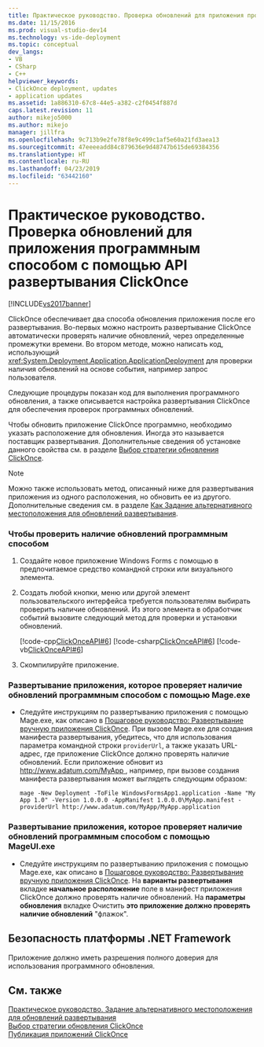 ```yaml
---
title: Практическое руководство. Проверка обновлений для приложения программным способом с помощью API развертывания ClickOnce | Документация Майкрософт
ms.date: 11/15/2016
ms.prod: visual-studio-dev14
ms.technology: vs-ide-deployment
ms.topic: conceptual
dev_langs:
- VB
- CSharp
- C++
helpviewer_keywords:
- ClickOnce deployment, updates
- application updates
ms.assetid: 1a886310-67c8-44e5-a382-c2f0454f887d
caps.latest.revision: 11
author: mikejo5000
ms.author: mikejo
manager: jillfra
ms.openlocfilehash: 9c713b9e2fe78f8e9c499c1af5e60a21fd3aea13
ms.sourcegitcommit: 47eeeeadd84c879636e9d48747b615de69384356
ms.translationtype: HT
ms.contentlocale: ru-RU
ms.lasthandoff: 04/23/2019
ms.locfileid: "63442160"
---
```

# <a name="how-to-check-for-application-updates-programmatically-using-the-clickonce-deployment-api"></a>Практическое руководство. Проверка обновлений для приложения программным способом с помощью API развертывания ClickOnce
[!INCLUDE[vs2017banner](../includes/vs2017banner.md)]

ClickOnce обеспечивает два способа обновления приложения после его развертывания. Во-первых можно настроить развертывание ClickOnce автоматически проверять наличие обновлений, через определенные промежутки времени. Во втором методе, можно написать код, использующий <xref:System.Deployment.Application.ApplicationDeployment> для проверки наличия обновлений на основе события, например запрос пользователя.  
  
 Следующие процедуры показан код для выполнения программного обновления, а также описывается настройка развертывания ClickOnce для обеспечения проверок программных обновлений.  
  
 Чтобы обновить приложение ClickOnce программно, необходимо указать расположение для обновления. Иногда это называется поставщик развертывания. Дополнительные сведения об установке данного свойства см. в разделе [Выбор стратегии обновления ClickOnce](../deployment/choosing-a-clickonce-update-strategy.md).  
  
> [!NOTE]
> Можно также использовать метод, описанный ниже для развертывания приложения из одного расположения, но обновить ее из другого. Дополнительные сведения см. в разделе [Как Задание альтернативного местоположения для обновлений развертывания](../deployment/how-to-specify-an-alternate-location-for-deployment-updates.md).  
  
### <a name="to-check-for-updates-programmatically"></a>Чтобы проверить наличие обновлений программным способом  
  
1. Создайте новое приложение Windows Forms с помощью в предпочитаемое средство командной строки или визуального элемента.  
  
2. Создать любой кнопки, меню или другой элемент пользовательского интерфейса требуется пользователям выбирать проверить наличие обновлений. Из этого элемента в обработчик событий вызовите следующий метод для проверки и установки обновлений.  
  
     [!code-cpp[ClickOnceAPI#6](../snippets/cpp/VS_Snippets_Winforms/ClickOnceAPI/cpp/form1.cpp#6)]
     [!code-csharp[ClickOnceAPI#6](../snippets/csharp/VS_Snippets_Winforms/ClickOnceAPI/CS/Form1.cs#6)]
     [!code-vb[ClickOnceAPI#6](../snippets/visualbasic/VS_Snippets_Winforms/ClickOnceAPI/VB/Form1.vb#6)]  
  
3. Скомпилируйте приложение.  
  
### <a name="using-mageexe-to-deploy-an-application-that-checks-for-updates-programmatically"></a>Развертывание приложения, которое проверяет наличие обновлений программным способом с помощью Mage.exe  
  
- Следуйте инструкциям по развертыванию приложения с помощью Mage.exe, как описано в [Пошаговое руководство: Развертывание вручную приложения ClickOnce](../deployment/walkthrough-manually-deploying-a-clickonce-application.md). При вызове Mage.exe для создания манифеста развертывания, убедитесь, что для использования параметра командной строки `providerUrl`, а также указать URL-адрес, где приложение ClickOnce должно проверять наличие обновлений. Если приложение обновит из [ http://www.adatum.com/MyApp ](http://www.adatum.com/MyApp), например, при вызове создания манифеста развертывания может выглядеть следующим образом:  
  
    ```  
    mage -New Deployment -ToFile WindowsFormsApp1.application -Name "My App 1.0" -Version 1.0.0.0 -AppManifest 1.0.0.0\MyApp.manifest -providerUrl http://www.adatum.com/MyApp/MyApp.application  
    ```  
  
### <a name="using-mageuiexe-to-deploy-an-application-that-checks-for-updates-programmatically"></a>Развертывание приложения, которое проверяет наличие обновлений программным способом с помощью MageUI.exe  
  
- Следуйте инструкциям по развертыванию приложения с помощью Mage.exe, как описано в [Пошаговое руководство: Развертывание вручную приложения ClickOnce](../deployment/walkthrough-manually-deploying-a-clickonce-application.md). На **варианты развертывания** вкладке **начальное расположение** поле в манифест приложения ClickOnce должно проверять наличие обновлений. На **параметры обновления** вкладке Очистить **это приложение должно проверять наличие обновлений** "флажок".  
  
## <a name="net-framework-security"></a>Безопасность платформы .NET Framework  
 Приложение должно иметь разрешения полного доверия для использования программного обновления.  
  
## <a name="see-also"></a>См. также  
 [Практическое руководство. Задание альтернативного местоположения для обновлений развертывания](../deployment/how-to-specify-an-alternate-location-for-deployment-updates.md)   
 [Выбор стратегии обновления ClickOnce](../deployment/choosing-a-clickonce-update-strategy.md)   
 [Публикация приложений ClickOnce](../deployment/publishing-clickonce-applications.md)
